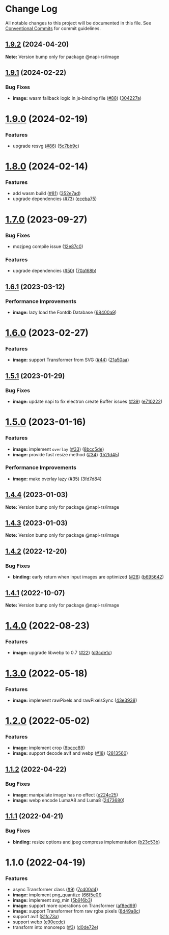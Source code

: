 # Change Log

All notable changes to this project will be documented in this file.
See [Conventional Commits](https://conventionalcommits.org) for commit guidelines.

## [1.9.2](https://github.com/Brooooooklyn/Image/compare/@napi-rs/image@1.9.1...@napi-rs/image@1.9.2) (2024-04-20)

**Note:** Version bump only for package @napi-rs/image

## [1.9.1](https://github.com/Brooooooklyn/Image/compare/@napi-rs/image@1.9.0...@napi-rs/image@1.9.1) (2024-02-22)

### Bug Fixes

- **image:** wasm fallback logic in js-binding file ([#88](https://github.com/Brooooooklyn/Image/issues/88)) ([304227a](https://github.com/Brooooooklyn/Image/commit/304227ac2b717132722f442c83ed8be6c8c122c4))

# [1.9.0](https://github.com/Brooooooklyn/Image/compare/@napi-rs/image@1.8.0...@napi-rs/image@1.9.0) (2024-02-19)

### Features

- upgrade resvg ([#86](https://github.com/Brooooooklyn/Image/issues/86)) ([5c7bb9c](https://github.com/Brooooooklyn/Image/commit/5c7bb9c3ab6b38016fb8567b5ef268e53d2d868f))

# [1.8.0](https://github.com/Brooooooklyn/Image/compare/@napi-rs/image@1.7.0...@napi-rs/image@1.8.0) (2024-02-14)

### Features

- add wasm build ([#81](https://github.com/Brooooooklyn/Image/issues/81)) ([352e7ad](https://github.com/Brooooooklyn/Image/commit/352e7adc5587174bf266b5c5e8d3a96feed0bf0a))
- upgrade dependencies ([#73](https://github.com/Brooooooklyn/Image/issues/73)) ([eceba75](https://github.com/Brooooooklyn/Image/commit/eceba75142324c30bda235c4f9e8c65df903fb7e))

# [1.7.0](https://github.com/Brooooooklyn/Image/compare/@napi-rs/image@1.6.1...@napi-rs/image@1.7.0) (2023-09-27)

### Bug Fixes

- mozjpeg compile issue ([12e87c0](https://github.com/Brooooooklyn/Image/commit/12e87c084228f727a507a3168af9fb1d2b9d3c1a))

### Features

- upgrade dependencies ([#50](https://github.com/Brooooooklyn/Image/issues/50)) ([70a168b](https://github.com/Brooooooklyn/Image/commit/70a168b5051f9ba6315009846cc644b1ddfa4a5c))

## [1.6.1](https://github.com/Brooooooklyn/Image/compare/@napi-rs/image@1.6.0...@napi-rs/image@1.6.1) (2023-03-12)

### Performance Improvements

- **image:** lazy load the Fontdb Database ([68400a9](https://github.com/Brooooooklyn/Image/commit/68400a970731457a14d81f1e85ae91fdc342d06f))

# [1.6.0](https://github.com/Brooooooklyn/Image/compare/@napi-rs/image@1.5.1...@napi-rs/image@1.6.0) (2023-02-27)

### Features

- **image:** support Transformer from SVG ([#44](https://github.com/Brooooooklyn/Image/issues/44)) ([21a50aa](https://github.com/Brooooooklyn/Image/commit/21a50aaa652966040a121b4c6fcae564c104f85b))

## [1.5.1](https://github.com/Brooooooklyn/Image/compare/@napi-rs/image@1.5.0...@napi-rs/image@1.5.1) (2023-01-29)

### Bug Fixes

- **image:** update napi to fix electron create Buffer issues ([#39](https://github.com/Brooooooklyn/Image/issues/39)) ([e710222](https://github.com/Brooooooklyn/Image/commit/e7102224d67e390e0f897aea21a8da375676479d))

# [1.5.0](https://github.com/Brooooooklyn/Image/compare/@napi-rs/image@1.4.4...@napi-rs/image@1.5.0) (2023-01-16)

### Features

- **image:** implement `overlay` ([#33](https://github.com/Brooooooklyn/Image/issues/33)) ([8bcc5de](https://github.com/Brooooooklyn/Image/commit/8bcc5de9762eb80dd460c4a1f7450c3961b4170c))
- **image:** provide fast resize method ([#34](https://github.com/Brooooooklyn/Image/issues/34)) ([f52fd45](https://github.com/Brooooooklyn/Image/commit/f52fd452456151abb1271404e6f82b6e3fac3618))

### Performance Improvements

- **image:** make overlay lazy ([#35](https://github.com/Brooooooklyn/Image/issues/35)) ([3fd7d84](https://github.com/Brooooooklyn/Image/commit/3fd7d8434fba7e6d27461bec50bd65777f8b03fa))

## [1.4.4](https://github.com/Brooooooklyn/Image/compare/@napi-rs/image@1.4.3...@napi-rs/image@1.4.4) (2023-01-03)

**Note:** Version bump only for package @napi-rs/image

## [1.4.3](https://github.com/Brooooooklyn/Image/compare/@napi-rs/image@1.4.2...@napi-rs/image@1.4.3) (2023-01-03)

**Note:** Version bump only for package @napi-rs/image

## [1.4.2](https://github.com/Brooooooklyn/Image/compare/@napi-rs/image@1.4.1...@napi-rs/image@1.4.2) (2022-12-20)

### Bug Fixes

- **binding:** early return when input images are optimized ([#28](https://github.com/Brooooooklyn/Image/issues/28)) ([b695642](https://github.com/Brooooooklyn/Image/commit/b695642560e5aa43741e6a166119aa7b6d55145f))

## [1.4.1](https://github.com/Brooooooklyn/Image/compare/@napi-rs/image@1.4.0...@napi-rs/image@1.4.1) (2022-10-07)

**Note:** Version bump only for package @napi-rs/image

# [1.4.0](https://github.com/Brooooooklyn/Image/compare/@napi-rs/image@1.3.0...@napi-rs/image@1.4.0) (2022-08-23)

### Features

- **image:** upgrade libwebp to 0.7 ([#22](https://github.com/Brooooooklyn/Image/issues/22)) ([d3cde1c](https://github.com/Brooooooklyn/Image/commit/d3cde1c0e22bbd2b0e42ce604dcc668b6e364eb7))

# [1.3.0](https://github.com/Brooooooklyn/Image/compare/@napi-rs/image@1.2.0...@napi-rs/image@1.3.0) (2022-05-18)

### Features

- **image:** implement rawPixels and rawPixelsSync ([43e3938](https://github.com/Brooooooklyn/Image/commit/43e393860029cd3668aabf4d4362f8048faf4a6b))

# [1.2.0](https://github.com/Brooooooklyn/Image/compare/@napi-rs/image@1.1.2...@napi-rs/image@1.2.0) (2022-05-02)

### Features

- **image:** implement crop ([8bccc89](https://github.com/Brooooooklyn/Image/commit/8bccc89f54ede29897e156c01ce024ce9f13143b))
- **image:** support decode avif and webp ([#18](https://github.com/Brooooooklyn/Image/issues/18)) ([2813560](https://github.com/Brooooooklyn/Image/commit/2813560b9240c143d2c62fbea48d08918a9556af))

## [1.1.2](https://github.com/Brooooooklyn/Image/compare/@napi-rs/image@1.1.1...@napi-rs/image@1.1.2) (2022-04-22)

### Bug Fixes

- **image:** manipulate image has no effect ([e224c25](https://github.com/Brooooooklyn/Image/commit/e224c259d709bba704549ca34fa7851da41a6a3d))
- **image:** webp encode LumaA8 and Luma8 ([2473680](https://github.com/Brooooooklyn/Image/commit/24736809eaa38237bd618b5860b12ae0ebe91bd6))

## [1.1.1](https://github.com/Brooooooklyn/Image/compare/@napi-rs/image@1.1.0...@napi-rs/image@1.1.1) (2022-04-21)

### Bug Fixes

- **binding:** resize options and jpeg compress implementation ([b23c53b](https://github.com/Brooooooklyn/Image/commit/b23c53bf1085ef16b345a995fe130144dcf16a8f))

# 1.1.0 (2022-04-19)

### Features

- async Transformer class ([#9](https://github.com/Brooooooklyn/Image/issues/9)) ([7cd00d4](https://github.com/Brooooooklyn/Image/commit/7cd00d41814fb4a683c8b26762bbea558ebb87e2))
- **image:** implement png_quantize ([66f5e0f](https://github.com/Brooooooklyn/Image/commit/66f5e0f2ef1e8c692c87963f63994e030203cf14))
- **image:** implement svg_min ([5b916b3](https://github.com/Brooooooklyn/Image/commit/5b916b3c3cb93582eb0cbfccdf6a14e2d4deea65))
- **image:** support more operations on Transformer ([af8ed99](https://github.com/Brooooooklyn/Image/commit/af8ed994b74a3c8493bd5597b490ac636574c8a2))
- **image:** support Transformer from raw rgba pixels ([8d49a8c](https://github.com/Brooooooklyn/Image/commit/8d49a8c4d3e5e04f0c9ff66a07a1620d01241d67))
- support avif ([81fc73a](https://github.com/Brooooooklyn/Image/commit/81fc73a7ec3632160fbf17264ff7ec9306c08710))
- support webp ([e90ecdc](https://github.com/Brooooooklyn/Image/commit/e90ecdc4b97630a390982e5420790390891ade7c))
- transform into monorepo ([#3](https://github.com/Brooooooklyn/Image/issues/3)) ([d0de72e](https://github.com/Brooooooklyn/Image/commit/d0de72e2a884476878f49539c8bf4e85a7e1b2d1))
